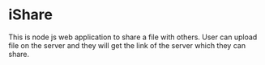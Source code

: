 # iShare
This is node js web application to share a file with others. User can upload file on the server and they will get the link of the server which they can share.
